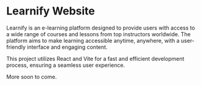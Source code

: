 # Learnify Website

Learnify is an e-learning platform designed to provide users with access to a wide range of courses and lessons from top instructors worldwide. The platform aims to make learning accessible anytime, anywhere, with a user-friendly interface and engaging content.

This project utilizes React and Vite for a fast and efficient development process, ensuring a seamless user experience.

More soon to come.